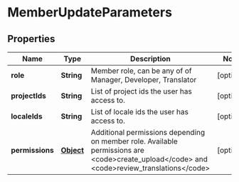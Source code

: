 

# MemberUpdateParameters

## Properties

Name | Type | Description | Notes
------------ | ------------- | ------------- | -------------
**role** | **String** | Member role, can be any of of Manager, Developer, Translator |  [optional]
**projectIds** | **String** | List of project ids the user has access to.  |  [optional]
**localeIds** | **String** | List of locale ids the user has access to. |  [optional]
**permissions** | [**Object**](.md) | Additional permissions depending on member role. Available permissions are &lt;code&gt;create_upload&lt;/code&gt; and &lt;code&gt;review_translations&lt;/code&gt; |  [optional]



